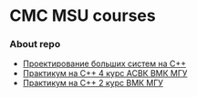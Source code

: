 # CMC MSU courses

### About repo
* [Проектирование больших систем на С++](https://github.com/juliazadorozhnaya/Algorithms/tree/main/C%2B%2B_Design_and_Programming)
* [Практикум на С++ 4 курс АСВК ВМК МГУ](https://github.com/juliazadorozhnaya/Algorithms/tree/main/cmc_4th_year_prac)
* [Практикум на С++ 2 курс ВМК МГУ](https://github.com/juliazadorozhnaya/Algorithms/tree/main/cmc_2nd_year_prac)

